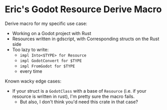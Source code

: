 # Eric's Godot Resource Derive Macro

Derive macro for my specific use case:

- Working on a Godot project with Rust
- Resources written in gdscript, with Corresponding structs on the Rust side
- Too lazy to write:
    - `impl Into<$TYPE> for Resource`
    - `impl GodotConvert for $TYPE`
    - `impl FromGodot for $TYPE`
    - every time

Known wacky edge cases:
- If your struct is a `GodotClass` with a base of `Resource` (i.e. if your resource is written in rust), I'm pretty sure the macro fails.
    - But also, I don't think you'd need this crate in that case?
